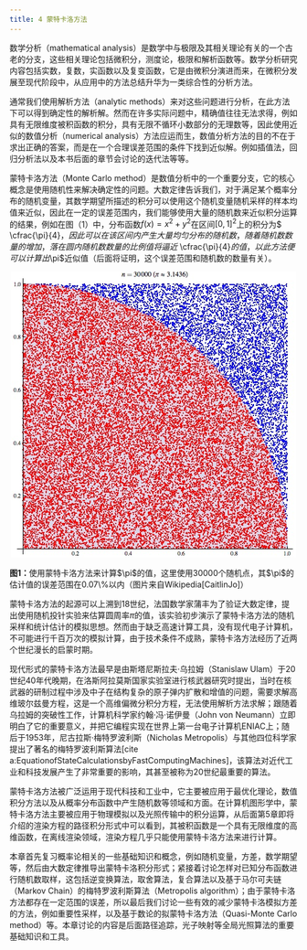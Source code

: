```yaml
---
title: 4 蒙特卡洛方法
---
```


数学分析（mathematical analysis）是数学中与极限及其相关理论有关的一个古老的分支，这些相关理论包括微积分，测度论，极限和解析函数等。数学分析研究内容包括实数，复数，实函数以及复变函数，它是由微积分演进而来，在微积分发展至现代阶段中，从应用中的方法总结升华为一类综合性的分析方法。

通常我们使用解析方法（analytic methods）来对这些问题进行分析，在此方法下可以得到确定性的解析解。然而在许多实际问题中，精确值往往无法求得，例如具有无限维度被积函数的积分，具有无限不循环小数部分的无理数等，因此使用近似的数值分析（numerical analysis）方法应运而生，数值分析方法的目的不在于求出正确的答案，而是在一个合理误差范围的条件下找到近似解。例如插值法，回归分析法以及本书后面的章节会讨论的迭代法等等。

蒙特卡洛方法（Monte Carlo method）是数值分析中的一个重要分支，它的核心概念是使用随机性来解决确定性的问题。大数定律告诉我们，对于满足某个概率分布的随机变量，其数学期望所描述的积分可以使用这个随机变量随机采样的样本均值来近似，因此在一定的误差范围内，我们能够使用大量的随机数来近似积分运算的结果，例如在图（1）中，分布函数$f(x)=x^2+y^2$在区间$[0,1]^2$上的积分为$ \cfrac{\pi}{4}$，因此可以在该区间内产生大量均匀分布的随机数，随着随机数数量的增加，落在圆内随机数数量的比例值将逼近$ \cfrac{\pi}{4}$的值，以此方法便可以计算出$\pi$近似值（后面将证明，这个误差范围和随机数的数量有关）。

<div>
    <div align="center" id="f:mc-pi">
        <img src="/img/figures/mc/pi.jpg" width="500" />
    </div>
    <p align="left"><b>图1：</b>使用蒙特卡洛方法来计算$\pi$的值，这里使用30000个随机点，其$\pi$的估计值的误差范围在0.07\%以内（图片来自Wikipedia[CaitlinJo]）</p>
</div>

蒙特卡洛方法的起源可以上溯到18世纪，法国数学家蒲丰为了验证大数定律，提出使用随机投针实验来估算圆周率$\pi$的值，该实验初步演示了蒙特卡洛方法的随机采样和统计估计的模拟思想。然而由于缺乏高速计算工具，没有现代电子计算机，不可能进行千百万次的模拟计算，由于技术条件不成熟，蒙特卡洛方法经历了近两个世纪漫长的启蒙时期。

现代形式的蒙特卡洛方法最早是由斯塔尼斯拉夫·乌拉姆（Stanislaw Ulam）于20世纪40年代晚期，在洛斯阿拉莫斯国家实验室进行核武器研究时提出，当时在核武器的研制过程中涉及中子在结构复杂的原子弹内扩散和增值的问题，需要求解高维玻尔兹曼方程，这是一个高维偏微分积分方程，无法使用解析方法求解；跟随着乌拉姆的突破性工作，计算机科学家约翰·冯·诺伊曼（John von Neumann）立即明白了它的重要意义，并把它编程实现在世界上第一台电子计算机ENIAC上；随后于1953年，尼古拉斯·梅特罗波利斯（Nicholas Metropolis）与其他四位科学家提出了著名的梅特罗波利斯算法[cite a:EquationofStateCalculationsbyFastComputingMachines]，该算法对近代工业和科技发展产生了非常重要的影响，其甚至被称为20世纪最重要的算法。

蒙特卡洛方法被广泛运用于现代科技和工业中，它主要被应用于最优化理论，数值积分方法以及从概率分布函数中产生随机数等领域和方面。在计算机图形学中，蒙特卡洛方法主要被应用于物理模拟以及光照传输中的积分运算，从后面第5章即将介绍的渲染方程的路径积分形式中可以看到，其被积函数是一个具有无限维度的高维函数，在离线渲染领域，渲染方程几乎只能使用蒙特卡洛方法来进行计算。

本章首先复习概率论相关的一些基础知识和概念，例如随机变量，方差，数学期望等，然后由大数定律推导出蒙特卡洛积分形式；紧接着讨论怎样对已知分布函数进行随机数取样，这包括逆变换算法，取舍算法，复合算法以及基于马尔可夫链（Markov Chain）的梅特罗波利斯算法（Metropolis algorithm）；由于蒙特卡洛方法都存在一定范围的误差，所以最后我们讨论一些有效的减少蒙特卡洛模拟方差的方法，例如重要性采样，以及基于数论的拟蒙特卡洛方法（Quasi-Monte Carlo method）等。本章讨论的内容是后面路径追踪，光子映射等全局光照算法的重要基础知识和工具。